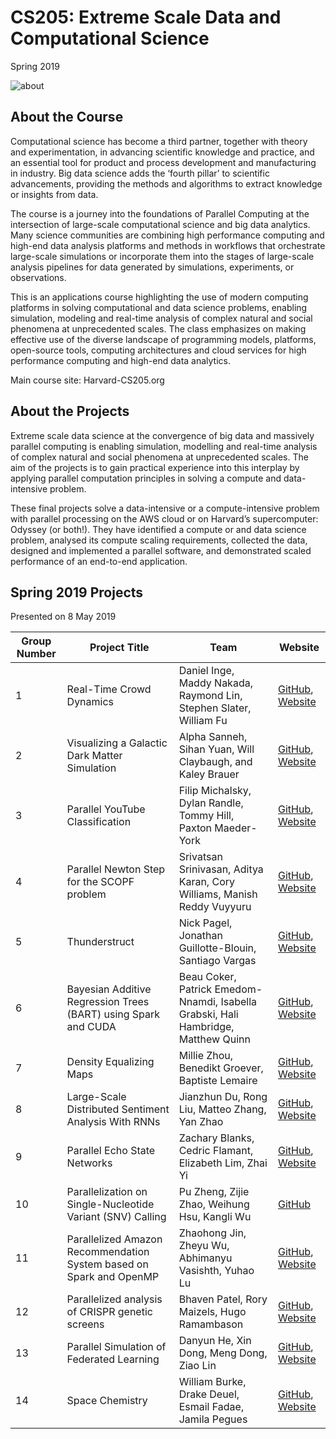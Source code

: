 # CS205: Extreme Scale Data and Computational Science
Spring 2019

![about](http://iacs-courses.seas.harvard.edu/courses/cs205/images/cs205.png)


## About the Course

Computational science has become a third partner, together with theory and experimentation, in advancing scientific knowledge and practice, and an essential tool for product and process development and manufacturing in industry. Big data science adds the ‘fourth pillar’ to scientific advancements, providing the methods and algorithms to extract knowledge or insights from data.

The course is a journey into the foundations of Parallel Computing at the intersection of large-scale computational science and big data analytics. Many science communities are combining high performance computing and high-end data analysis platforms and methods in workflows that orchestrate large-scale simulations or incorporate them into the stages of large-scale analysis pipelines for data generated by simulations, experiments, or observations.

This is an applications course highlighting the use of modern computing platforms in solving computational and data science problems, enabling simulation, modeling and real-time analysis of complex natural and social phenomena at unprecedented scales. The class emphasizes on making effective use of the diverse landscape of programming models, platforms, open-source tools, computing architectures and cloud services for high performance computing and high-end data analytics.

Main course site: Harvard-CS205.org

## About the Projects

Extreme scale data science at the convergence of big data and massively parallel computing is enabling simulation, modelling and real-time analysis of complex natural and social phenomena at unprecedented scales. The aim of the projects is to gain practical experience into this interplay by applying parallel computation principles in solving a compute and data-intensive problem.

These final projects solve a data-intensive or a compute-intensive problem with parallel processing on the AWS cloud or on Harvard’s supercomputer: Odyssey (or both!). They have identified a compute or and data science problem, analysed its compute scaling requirements, collected the data, designed and implemented a parallel software, and demonstrated scaled performance of an end-to-end application.

## Spring 2019 Projects

Presented on 8 May 2019

| Group Number | Project Title | Team | Website
| ------------ | --------- | --------- | -------- |
|1 | Real-Time Crowd Dynamics | Daniel Inge, Maddy Nakada, Raymond Lin, Stephen Slater, William Fu | [GitHub](https://github.com/stephenslater/Crowd-Dynamics), [Website](https://stephenslater.github.io/Crowd-Dynamics/) |
|2 | Visualizing a Galactic Dark Matter Simulation | Alpha Sanneh, Sihan Yuan, Will Claybaugh, and Kaley Brauer | [GitHub](https://github.com/kaleybrauer/galactic-vis), [Website](https://kaleybrauer.github.io/galactic-vis/) |
|3 | Parallel YouTube Classification | Filip Michalsky, Dylan Randle, Tommy Hill, Paxton Maeder-York | [GitHub](https://github.com/filip-michalsky/cs205_spring19_final_project), [Website](https://cs205youtubeteam.github.io/index.html) |
|4 | Parallel Newton Step for the SCOPF problem | Srivatsan Srinivasan, Aditya Karan, Cory Williams, Manish Reddy Vuyyuru| [GitHub](https://github.com/Srivatsan-Srinivasan/cs205-final-project), [Website](https://srivatsan-srinivasan.github.io/cs205-final-project/) |
|5 | Thunderstruct | Nick Pagel, Jonathan Guillotte-Blouin, Santiago Vargas | [GitHub](https://github.com/jonathanGB/CS205-Project), [Website](https://github.com/jonathanGB/CS205-project/blob/master/docs/index.md) |
|6 | Bayesian Additive Regression Trees (BART) using Spark and CUDA | Beau Coker, Patrick Emedom-Nnamdi, Isabella Grabski, Hali Hambridge, Matthew Quinn | [GitHub](https://github.com/phimb/CS205-FinalProject/), [Website](https://github.com/phimb/CS205-FinalProject/) |
|7 | Density Equalizing Maps | Millie Zhou, Benedikt Groever, Baptiste Lemaire | [GitHub](https://github.com/BGroever/DEM), [Website](https://milliezhou.github.io/cartogram/)|
|8 | Large-Scale Distributed Sentiment Analysis With RNNs | Jianzhun Du, Rong Liu, Matteo Zhang, Yan Zhao | [GitHub](https://github.com/Duuuuuu/Large-Scale-Distributed-Sentiment-Analysis-with-RNNs), [Website](https://sophieyanzhao.github.io) |
|9 | Parallel Echo State Networks | Zachary Blanks, Cedric Flamant, Elizabeth Lim, Zhai Yi | [GitHub](https://github.com/zblanks/parallel_esn), [Website](https://rednotion.github.io/parallel_esn_web/) |
|10 | Parallelization on Single-Nucleotide Variant (SNV) Calling | Pu Zheng, Zijie Zhao, Weihung Hsu, Kangli Wu | [GitHub](https://github.com/KangliMalorie/CS205-Parallelization-on-Single-Nucleotide-Variant-SNV-Calling)|
|11 | Parallelized Amazon Recommendation System based on Spark and OpenMP | Zhaohong Jin, Zheyu Wu, Abhimanyu Vasishth, Yuhao Lu | [GitHub](https://github.com/JinZhaoHong/cs205_amazon_recommendation), [Website](https://cs205-group11.github.io/amazon-recommendation-system/) |
|12 | Parallelized analysis of CRISPR genetic screens | Bhaven Patel, Rory Maizels, Hugo Ramambason | [GitHub](https://github.com/rohuba/PACS), [Website](https://rohuba.github.io/PACS/) |
|13 | Parallel Simulation of Federated Learning | Danyun He, Xin Dong, Meng Dong, Ziao Lin | [GitHub](https://github.com/m7dong/Octopy), [Website](https://www.meng-dong.me/Octopy/)|
|14 | Space Chemistry | William Burke, Drake Deuel, Esmail Fadae, Jamila Pegues | [GitHub](https://github.com/ddeuel/CS205), [Website](https://github.com/ddeuel/CS205/blob/master/CS_205_Project_Write_Up.pdf) |
